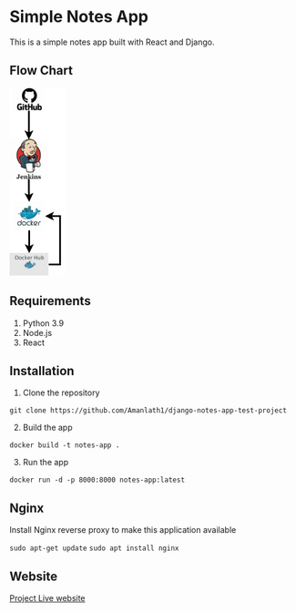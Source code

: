 # Simple Notes App
This is a simple notes app built with React and Django.

## Flow Chart

![Flowchart](https://github.com/Amanlath1/django-notes-app-test-project/blob/main/flowchart1.png)

## Requirements
1. Python 3.9
2. Node.js
3. React

## Installation
1. Clone the repository
```
git clone https://github.com/Amanlath1/django-notes-app-test-project
```

2. Build the app
```
docker build -t notes-app .
```

3. Run the app
```
docker run -d -p 8000:8000 notes-app:latest
```

## Nginx

Install Nginx reverse proxy to make this application available

`sudo apt-get update`
`sudo apt install nginx`

## Website

[Project Live website](http://20.244.106.200:8000/)

